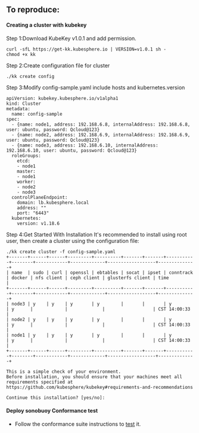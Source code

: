 ## To reproduce:
#### Creating a cluster with kubekey

Step 1:Download KubeKey v1.0.1 and add permission.
```
curl -sfL https://get-kk.kubesphere.io | VERSION=v1.0.1 sh -
chmod +x kk
```

Step 2:Create configuration file for cluster
```
./kk create config
```

Step 3:Modify config-sample.yaml include hosts and kubernetes.version
```
apiVersion: kubekey.kubesphere.io/v1alpha1
kind: Cluster
metadata:
  name: config-sample
spec:
  - {name: node1, address: 192.168.6.8, internalAddress: 192.168.6.8, user: ubuntu, password: Qcloud@123}
  - {name: node2, address: 192.168.6.9, internalAddress: 192.168.6.9, user: ubuntu, password: Qcloud@123}
  - {name: node3, address: 192.168.6.10, internalAddress: 192.168.6.10, user: ubuntu, password: Qcloud@123}
  roleGroups:
    etcd:
    - node1
    master: 
    - node1
    worker:
    - node2
    - node3
  controlPlaneEndpoint:
    domain: lb.kubesphere.local
    address: ""
    port: "6443"
  kubernetes:
    version: v1.18.6
```

Step 4:Get Started With Installation
It's recommended to install using root user, then create a cluster using the configuration file:
```
./kk create cluster -f config-sample.yaml
+-------+------+------+---------+----------+-------+-------+-----------+--------+------------+-------------+------------------+--------------+
| name  | sudo | curl | openssl | ebtables | socat | ipset | conntrack | docker | nfs client | ceph client | glusterfs client | time         |
+-------+------+------+---------+----------+-------+-------+-----------+--------+------------+-------------+------------------+--------------+
| node3 | y    | y    | y       | y        |       |       | y         | y      |            |             |                  | CST 14:00:33 |
| node2 | y    | y    | y       | y        |       |       | y         | y      |            |             |                  | CST 14:00:33 |
| node1 | y    | y    | y       | y        |       |       | y         | y      |            |             |                  | CST 14:00:33 |
+-------+------+------+---------+----------+-------+-------+-----------+--------+------------+-------------+------------------+--------------+

This is a simple check of your environment.
Before installation, you should ensure that your machines meet all requirements specified at
https://github.com/kubesphere/kubekey#requirements-and-recommendations

Continue this installation? [yes/no]:
```

#### Deploy sonobuoy Conformance test
* Follow the conformance suite instructions to [test](https://github.com/cncf/k8s-conformance/blob/master/instructions.md) it.
